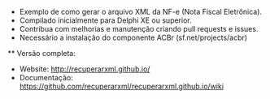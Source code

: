 
* Exemplo de como gerar o arquivo XML da NF-e (Nota Fiscal Eletrônica).
* Compilado inicialmente para Delphi XE ou superior.
* Contribua com melhorias e manutenção criando pull requests e issues.
* Necessário a instalação do componente ACBr (sf.net/projects/acbr)

** Versão completa:
* Website: http://recuperarxml.github.io/
* Documentação: https://github.com/recuperarxml/recuperarxml.github.io/wiki
